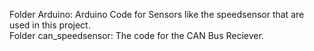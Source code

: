 Folder Arduino: Arduino Code for Sensors like the speedsensor that are used in this project. <br>
Folder can_speedsensor: The code for the CAN Bus Reciever.